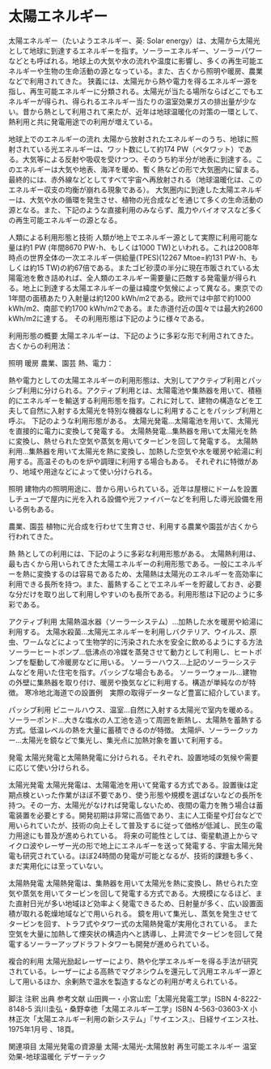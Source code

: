 # 太陽エネルギー

太陽エネルギー（たいようエネルギー、英: Solar energy）は、太陽から太陽光として地球に到達するエネルギーを指す。ソーラーエネルギー、ソーラーパワーなどとも呼ばれる。地球上の大気や水の流れや温度に影響し、多くの再生可能エネルギーや生物の生命活動の源となっている。また、古くから照明や暖房、農業などで利用されてきた。
狭義には、太陽光から熱や電力を得るエネルギー源を指し、再生可能エネルギーに分類される。太陽光が当たる場所ならばどこでもエネルギーが得られ、得られるエネルギー当たりの温室効果ガスの排出量が少ない。昔から熱として利用されて来たが、近年は地球温暖化の対策の一環として、熱利用と共に発電用途での利用が増えている。

地球上でのエネルギーの流れ
太陽から放射されたエネルギーのうち、地球に照射されている光エネルギーは、ワット数にして約174 PW（ペタワット）である。大気等による反射や吸収を受けつつ、そのうち約半分が地表に到達する。このエネルギーは大気や地表、海洋を暖め、暫く熱などの形で大気圏内に留まる。最終的には、赤外線などとしてすべて宇宙へ再放射される（地球温暖化は、このエネルギー収支の均衡が崩れる現象である）。
大気圏内に到達した太陽エネルギーは、大気や水の循環を発生させ、植物の光合成などを通じて多くの生命活動の源となる。また、下記のような直接利用のみならず、風力やバイオマスなど多くの再生可能エネルギーの源となる。

人類による利用形態と技術
人類が地上でエネルギー源として実際に利用可能な量は約1 PW (年間8670 PW･h、もしくは1000 TW)といわれる。これは2008年時点の世界全体の一次エネルギー供給量(TPES)(12267 Mtoe=約131 PW･h、もしくは約15 TW)の約67倍である。またゴビ砂漠の半分に現在市販されている太陽電池を敷き詰めれば、全人類のエネルギー需要量に匹敵する発電量が得られる。地上に到達する太陽エネルギーの量は緯度や気候によって異なる。東京での1年間の面積あたり入射量は約1200 kWh/m2である。欧州では中部で約1000 kWh/m2、南部で約1700 kWh/m2である。また赤道付近の国々では最大約2600 kWh/m2に達する。
その利用形態は下記のように様々である。

利用形態の概要
太陽エネルギーは、下記のように多彩な形で利用されてきた。
古くからの利用法：

照明
暖房
農業、園芸
熱、電力：

熱や電力としての太陽エネルギーの利用形態は、大別してアクティブ利用とパッシブ利用に分けられる。アクティブ利用とは、太陽電池や集熱器を用いて、積極的にエネルギーを輸送する利用形態を指す。これに対して、建物の構造などを工夫して自然に入射する太陽光を特別な機器なしに利用することをパッシブ利用と呼ぶ。
下記のような利用形態がある。
太陽光発電…太陽電池を用いて、太陽光を直接的に電力に変換して発電する。
太陽熱発電…集熱器を用いて太陽光を熱に変換し、熱せられた空気や蒸気を用いてタービンを回して発電する。
太陽熱利用…集熱器を用いて太陽光を熱に変換し、加熱した空気や水を暖房や給湯に利用する。高温そのものを炉や調理に利用する場合もある。
それぞれに特徴があり、地域や用途などによって使い分けられる。

照明
建物内の照明用途に、昔から用いられている。近年は屋根にドームを設置しチューブで屋内に光を入れる設備や光ファイバーなどを利用した導光設備を用いる例もある。

農業、園芸
植物に光合成を行わせて生育させ、利用する農業や園芸が古くから行われてきた。

熱
熱としての利用には、下記のように多彩な利用形態がある。
太陽熱利用は、最も古くから用いられてきた太陽エネルギーの利用形態である。一般にエネルギーを熱に変換するのは容易であるため、太陽熱は太陽光のエネルギーを高効率に利用できる長所を持つ。また、蓄熱することでエネルギーを貯蔵しておき、必要な分だけを取り出して利用しやすいのも長所である。利用形態は下記のように多彩である。

アクティブ利用
太陽熱温水器（ソーラーシステム）…加熱した水を暖房や給湯に利用する。
太陽水殺菌…太陽光エネルギーを利用しバクテリア、ウイルス、原虫、ワームなどによって生物学的に汚染された水を安全に飲めるようにする方法
ソーラーヒートポンプ…低沸点の冷媒を蒸発させて動力として利用し、ヒートポンプを駆動して冷暖房などに用いる。
ソーラーハウス…上記のソーラーシステムなどを用いた住宅を指す。パッシブな場合もある。
ソーラーウォール…建物の外壁に集熱器を取り付け、暖房や換気などに利用する。構造が単純なのが特徴。
寒冷地北海道での設置例　実際の取得データーなど豊富に紹介しています。　

パッシブ利用
ビニールハウス、温室…自然に入射する太陽光で室内を暖める。
ソーラーポンド…大きな塩水の人工池を造って周囲を断熱し、太陽熱を蓄熱する方式。低温レベルの熱を大量に蓄積できるのが特徴。
太陽炉、ソーラークッカー…太陽光を鏡などで集光し、集光点に加熱対象を置いて利用する。

発電
太陽光発電と太陽熱発電に分けられる。それぞれ、設置地域の気候や需要に応じて使い分けられる。

太陽光発電
太陽光発電は、太陽電池を用いて発電する方式である。設置後は定期点検といった作業がほぼ不要であり、使う形態や規模を選ばないなどの長所を持つ。その一方、太陽光がなければ発電しないため、夜間の電力を賄う場合は蓄電装置を必要とする。開発初期は非常に高価であり、主に人工衛星や灯台などで用いられていたが、技術の向上そして普及するに従って価格が低減し、民生の電力用途にも普及が進められている。
将来の可能性としては、衛星軌道上からマイクロ波やレーザー光の形で地上にエネルギーを送って発電する、宇宙太陽光発電も研究されている。ほぼ24時間の発電が可能となるが、技術的課題も多く、まだ実用化には至っていない。

太陽熱発電
太陽熱発電は、集熱器を用いて太陽光を熱に変換し、熱せられた空気や蒸気を用いてタービンを回して発電する方式である。大規模になるほど、また直射日光が多い地域ほど効率よく発電できるため、日射量が多く、広い設置面積が取れる乾燥地域などで用いられる。
鏡を用いて集光し、蒸気を発生させてタービンを回す、トラフ式やタワー式の太陽熱発電が実用化されている。
また空気を大量に加熱して煙突状の構造内へと誘導し、上昇流でタービンを回して発電するソーラーアップドラフトタワーも開発が進められている。

複合的利用
太陽光励起レーザーにより、熱や化学エネルギーを得る手法が研究されている。レーザーによる高熱でマグネシウムを還元して汎用エネルギー源として用いるほか、余剰熱で温水を製造するなどの利用が考えられている。

脚注
注釈
出典
参考文献
山田興一・小宮山宏「太陽光発電工学」ISBN 4-8222-8148-5
浜川圭弘・桑野幸徳「太陽エネルギー工学」ISBN 4-563-03603-X
小林正次「太陽エネルギー利用の新システム」『サイエンス』、日経サイエンス社、1975年1月号 、18頁。

関連項目
太陽光発電の資源量
太陽-太陽光-太陽放射
再生可能エネルギー
温室効果-地球温暖化
デザーテック